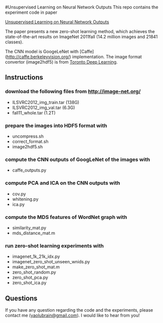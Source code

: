 #Unsupervised Learning on Neural Network Outputs
This repo contains the experiment code in paper 

[Unsupervised Learning on Neural Network Outputs](http://arxiv.org/abs/1506.00990)

The paper presents a new zero-shot learning method, which achieves the state-of-the-art results on ImageNet 2011fall (14.2 million images and 21841 classes).

The CNN model is GoogeLeNet with [Caffe] (http://caffe.berkeleyvision.org/) implementation. The image format convertor (image2hdf5) is from [Toronto Deep Learning](https://github.com/TorontoDeepLearning/convnet).

## Instructions
### download the following files from http://image-net.org/
- ILSVRC2012_img_train.tar (138G)
- ILSVRC2012_img_val.tar (6.3G)
- fall11_whole.tar (1.2T)

### prepare the images into HDF5 format with
- uncompress.sh
- correct_format.sh
- image2hdf5.sh

### compute the CNN outputs of GoogLeNet of the images with
- caffe_outputs.py

### compute PCA and ICA on the CNN outputs with
- cov.py
- whitening.py
- ica.py

### compute the MDS features of WordNet graph with
- similarity_mat.py
- mds_distance_mat.m

### run zero-shot learning experiments with
- imagenet_1k_21k_idx.py
- imagenet_zero_shot_unseen_wnids.py 
- make_zero_shot_mat.m
- zero_shot_random.py
- zero_shot_pca.py
- zero_shot_ica.py

## Questions
If you have any question regarding the code and the experiments, please contact me (yaolubrain@gmail.com). I would like to hear from you!
